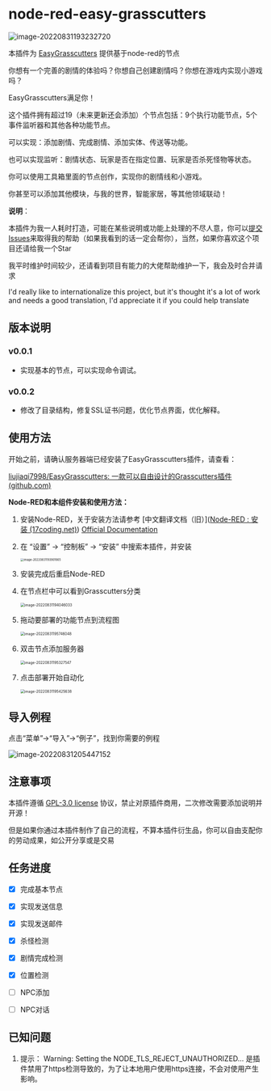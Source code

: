 # node-red-easy-grasscutters 

![image-20220831193232720](https://raw.githubusercontent.com/liujiaqi7998/GraphicBed/main/img/202208311932848.png)

本插件为 [EasyGrasscutters](https://github.com/liujiaqi7998/EasyGrasscutters) 提供基于node-red的节点

你想有一个完善的剧情的体验吗？你想自己创建剧情吗？你想在游戏内实现小游戏吗？

EasyGrasscutters满足你！

这个插件拥有超过19（未来更新还会添加）个节点包括：9个执行功能节点，5个事件监听器和其他各种功能节点。

可以实现：添加剧情、完成剧情、添加实体、传送等功能。

也可以实现监听：剧情状态、玩家是否在指定位置、玩家是否杀死怪物等状态。

你可以使用工具箱里面的节点创作，实现你的剧情线和小游戏。

你甚至可以添加其他模块，与我的世界，智能家居，等其他领域联动！

**说明**：

本插件为我一人耗时打造，可能在某些说明或功能上处理的不尽人意，你可以[提交Issues](https://github.com/liujiaqi7998/node-red-easy-grasscutters/issues)来取得我的帮助（如果我看到的话一定会帮你），当然，如果你喜欢这个项目还请给我一个Star

我平时维护时间较少，还请看到项目有能力的大佬帮助维护一下，我会及时合并请求

I'd really like to internationalize this project, but it's thought it's a lot of work and needs a good translation, I'd appreciate it if you could help translate

## 版本说明

### v0.0.1
* 实现基本的节点，可以实现命令调试。

### v0.0.2
* 修改了目录结构，修复SSL证书问题，优化节点界面，优化解释。


## 使用方法

开始之前，请确认服务器端已经安装了EasyGrasscutters插件，请查看：

[liujiaqi7998/EasyGrasscutters: 一款可以自由设计的Grasscutters插件 (github.com)](https://github.com/liujiaqi7998/EasyGrasscutters)

**Node-RED和本组件安装和使用方法：**

1. 安装Node-RED，关于安装方法请参考   [中文翻译文档（旧）]([Node-RED : 安装 (17coding.net)](https://nodered.17coding.net/docs/getting-started/installation))  [Official Documentation](https://nodered.org/docs/getting-started/local)

2. 在 “设置” -> “控制板” -> “安装” 中搜索本插件，并安装

   <img src="https://raw.githubusercontent.com/liujiaqi7998/GraphicBed/main/img/202208311939799.png" alt="image-20220831193901665" style="zoom:40%;" />

3. 安装完成后重启Node-RED

4. 在节点栏中可以看到Grasscutters分类

   <img src="https://raw.githubusercontent.com/liujiaqi7998/GraphicBed/main/img/202208311940143.png" alt="image-20220831194046033" style="zoom: 50%;" />

5. 拖动要部署的功能节点到流程图

   <img src="https://raw.githubusercontent.com/liujiaqi7998/GraphicBed/main/img/202208311957140.png" alt="image-20220831195746048" style="zoom:50%;" />

6. 双击节点添加服务器

   <img src="https://raw.githubusercontent.com/liujiaqi7998/GraphicBed/main/img/202208311953680.png" alt="image-20220831195327547" style="zoom: 50%;" />

7. 点击部署开始自动化

   <img src="https://raw.githubusercontent.com/liujiaqi7998/GraphicBed/main/img/202208311954720.png" alt="image-20220831195425638" style="zoom:50%;" />

## 导入例程

点击“菜单”->“导入”->“例子”，找到你需要的例程

![image-20220831205447152](https://raw.githubusercontent.com/liujiaqi7998/GraphicBed/main/img/202208312054362.png)

## 注意事项

本插件遵循 [GPL-3.0 license](https://github.com/liujiaqi7998/EasyGrasscutters/blob/master/LICENSE) 协议，禁止对原插件商用，二次修改需要添加说明并开源！

但是如果你通过本插件制作了自己的流程，不算本插件衍生品，你可以自由支配你的劳动成果，如公开分享或是交易



## 任务进度

- [x] 完成基本节点

- [x] 实现发送信息

- [x] 实现发送邮件

- [x] 杀怪检测

- [x] 剧情完成检测

- [x] 位置检测

- [ ] NPC添加

- [ ] NPC对话

## 已知问题

1. 提示： Warning: Setting the NODE_TLS_REJECT_UNAUTHORIZED... 是插件禁用了https检测导致的，为了让本地用户使用https连接，不会对使用产生影响。
